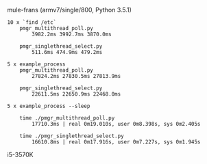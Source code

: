 mule-frans (armv7/single/800, Python 3.5.1)

    10 x `find /etc`
        pmgr_multithread_poll.py
            3982.2ms 3992.7ms 3870.0ms

        pmgr_singlethread_select.py
            511.6ms 474.9ms 479.2ms

    5 x example_process
        pmgr_multithread_poll.py
            27824.2ms 27830.5ms 27813.9ms

        pmgr_singlethread_select.py
            22611.5ms 22650.9ms 22468.0ms

    5 x example_process --sleep

        time ./pmgr_multithread_poll.py
            17710.3ms | real 0m19.010s, user 0m8.398s, sys 0m2.405s

        time ./pmgr_singlethread_select.py 
            16610.8ms | real 0m17.916s, user 0m7.227s, sys 0m1.945s

i5-3570K
